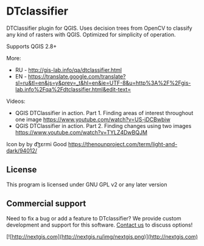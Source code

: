 # DTclassifier
DTClassifier plugin for QGIS. Uses decision trees from OpenCV to classify any kind of rasters with QGIS. Optimized for simplicity of operation.

Supports QGIS 2.8+

More:

* RU - http://gis-lab.info/qa/dtclassifier.html
* EN - https://translate.google.com/translate?sl=ru&tl=en&js=y&prev=_t&hl=en&ie=UTF-8&u=http%3A%2F%2Fgis-lab.info%2Fqa%2Fdtclassifier.html&edit-text=

Videos:
* QGIS DTClassifier in action. Part 1. Finding areas of interest throughout one image https://www.youtube.com/watch?v=US-jDCBwbiw
* QGIS DTClassifier in action. Part 2. Finding changes using two images https://www.youtube.com/watch?v=TYLZ4DwBQJM

Icon by by d͡ʒɛrmi Good https://thenounproject.com/term/light-and-dark/94012/

License
-------------
This program is licensed under GNU GPL v2 or any later version

Commercial support
----------
Need to fix a bug or add a feature to DTclassifier? We provide custom development and support for this software. [Contact us](http://nextgis.ru/en/contact/) to discuss options!

[![http://nextgis.com](http://nextgis.ru/img/nextgis.png)](http://nextgis.com)
